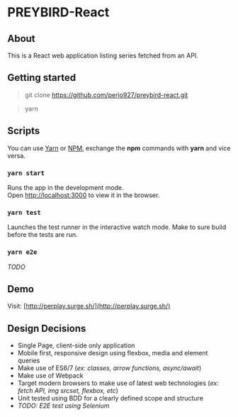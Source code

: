 # PREYBIRD-React

## About
This is a React web application listing series fetched from an API.

## Getting started
> git clone https://github.com/perjo927/preybird-react.git

> yarn

## Scripts
You can use [Yarn](https://yarnpkg.com) or [NPM](https://www.npmjs.com/), exchange the **npm** commands with **yarn** and vice versa.

### `yarn start`
Runs the app in the development mode.<br>
Open [http://localhost:3000](http://localhost:3000) to view it in the browser.


### `yarn test`
Launches the test runner in the interactive watch mode. Make to sure build before the tests are run.<br>

### `yarn e2e`
*TODO*

## Demo
Visit: [http://perplay.surge.sh/](http://perplay.surge.sh/)

## Design Decisions
* Single Page, client-side only application
* Mobile first, responsive design using flexbox, media and element queries
* Make use of ES6/7 (_ex: classes, arrow functions, async/await_)
* Make use of Webpack
* Target modern browsers to make use of latest web technologies (_ex: fetch API, img srcset, flexbox, etc_)
* Unit tested using BDD for a clearly defined scope and structure
* _TODO: E2E test using Selenium_

